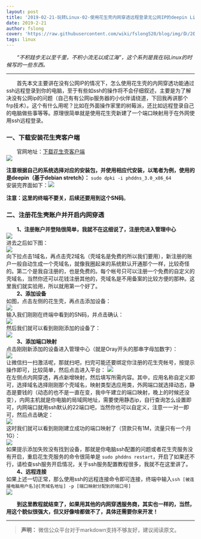 ```yaml
---
layout: post
title: '2019-02-21-玩转Linux-02-使用花生壳内网穿透远程登录无公网IP的deepin Linux'
date: 2019-2-21
author: fslong
cover: 'https://raw.githubusercontent.com/wiki/fslong520/blog/img/杂/2019.02.21/使用花生壳内网穿透远程访问deepin%20Linux/深度截图_deepin-terminal_20190221134934.png'
tags: linux
---
```

  
&emsp;&emsp;*“不积跬步无以至千里，不积小流无以成江海”，这个系列是我在玩Linux的时候写的一些东西。*  
   

---
&emsp;&emsp;首先本文主要讲在没有公网IP的情况下，怎么使用花生壳的内网穿透功能通过ssh远程登录到你的电脑，至于有些如ssh的操作将不会仔细叙述，主要是为了解决没有公网ip的问题（自己有有公网ip服务器的小伙伴请绕道，下回我再讲那个frp技术）。这个有什么用呢？比如在外面操作家里的树莓派，还比如远程登录自己的电脑做些事等等。原理很简单就是使用花生壳新建了一个端口映射用于在外网使用ssh远程登录。  

### 一、下载安装花生壳客户端  
 

&emsp;&emsp;官网地址：[下载花生壳客户端]('https://hsk.oray.com/download/')   
![](https://raw.githubusercontent.com/wiki/fslong520/blog/img/杂/2019.02.21/使用花生壳内网穿透远程访问deepin%20Linux/深度截图_选择区域_20190221124132.png)

**注意根据自己的系统选择对应的安装包，并使用相应代安装，以笔者为例，使用的是deepin（基于debian stretch）：** `sudo dpki -i phddns_3.0_x86_64`  
安装完界面如下：![](https://raw.githubusercontent.com/wiki/fslong520/blog/img/杂/2019.02.21/使用花生壳内网穿透远程访问deepin%20Linux/深度截图_选择区域_20190221124356.png)  

**注意：这里的终端不要关，后续还要用到这个SN码**。       

### 二、注册花生壳账户并开启内网穿透  

&emsp;&emsp;**1、注册账户并登陆很简单，我就不在这细说了，注册完进入管理中心**    
![](https://raw.githubusercontent.com/wiki/fslong520/blog/img/杂/2019.02.21/使用花生壳内网穿透远程访问deepin%20Linux/深度截图_选择区域_20190221132344.png)     
进去之后如下图：  
![](https://raw.githubusercontent.com/wiki/fslong520/blog/img/杂/2019.02.21/使用花生壳内网穿透远程访问deepin%20Linux/深度截图_选择区域_20190221132827.png)    
向下拉点击1域名，再点击壳2域名（壳域名是免费的所以我们要用），新注册的账户一般自动生成一个壳域名，就像我圈起来的系统默认开通那个一样，比较奇怪的。第二个是我自注册的，也是免费的。每个帐号只可以注册一个免费的自定义的壳域名，当然你还可以花钱注册其他的，壳域名是不用备案的比较方便的那种。这里我们就实验用，所以就用第一个好了。  
&emsp;&emsp;**2、添加设备**  
如图，点击左侧的花生壳，再点击添加设备：  
![](https://raw.githubusercontent.com/wiki/fslong520/blog/img/杂/2019.02.21/使用花生壳内网穿透远程访问deepin%20Linux/深度截图_选择区域_20190221133308.png)  
输入我们刚刚在终端中看到的SN码，并点击确认：  
![](https://raw.githubusercontent.com/wiki/fslong520/blog/img/杂/2019.02.21/使用花生壳内网穿透远程访问deepin%20Linux/深度截图_选择区域_20190221133341.png)    
然后我们就可以看到刚刚添加的设备了：  
![](https://raw.githubusercontent.com/wiki/fslong520/blog/img/杂/2019.02.21/使用花生壳内网穿透远程访问deepin%20Linux/深度截图_选择区域_20190221133539.png)  
&emsp;&emsp;**3、添加端口映射**  
点击刚刚新添加的设备进入管理中心（就是Oray开头的那串字母加数字）：  
![](https://raw.githubusercontent.com/wiki/fslong520/blog/img/杂/2019.02.21/使用花生壳内网穿透远程访问deepin%20Linux/深度截图_选择区域_20190221133610.png)  
让微信扫一扫激活呢，那就扫吧，扫完可能还要绑定你注册的花生壳帐号，按提示操作即可，比较简单，然后点击进入平台：
![](https://raw.githubusercontent.com/wiki/fslong520/blog/img/杂/2019.02.21/使用花生壳内网穿透远程访问deepin%20Linux/深度截图_选择区域_20190221133655.png)  
在左侧点内网穿透，再点新增映射，然后填写所需内容。其中，应用名称自定义即可，选择域名选择刚刚那个壳域名，映射类型选应用类，外网端口就选择动态，静态是要钱的（动态的也不是一直在变，我中午建立的端口映射，晚上的时候还没变），内网主机就是你电脑的局域网地址，需要使用静态ip，自行查询怎么设置即可，内网端口就用ssh默认的22端口吧，当然你也可以自定义，注意一一对一即可，然后点击确定：  
![](https://raw.githubusercontent.com/wiki/fslong520/blog/img/杂/2019.02.21/使用花生壳内网穿透远程访问deepin%20Linux/深度截图_选择区域_20190221134055.png)  
这时我们就可以看到刚刚建立成功的端口映射了（贷款只有1M，流量只有一个月1G）：  
![](https://raw.githubusercontent.com/wiki/fslong520/blog/img/杂/2019.02.21/使用花生壳内网穿透远程访问deepin%20Linux/深度截图_选择区域_20190221134526.png)  
如果提示添加失败没有找到设备，那就是你电脑ssh配置的问题或者花生壳服务没有开启，重启花生壳服务的命令很简单是 `sudo phddns restart`，开启了如果还不行，请检查ssh服务开启情况，关于ssh服务配置教程很多，我就不在这里讲了。  
&emsp;&emsp;**4、远程连接**  
如果上述一切正常，那么使用ssh的远程连接命令即可连接，终端中输入`ssh [被连接电脑用户名]@[壳域名地址] -p [端口映射分配到的端口号]`  
![](https://raw.githubusercontent.com/wiki/fslong520/blog/img/杂/2019.02.21/使用花生壳内网穿透远程访问deepin%20Linux/深度截图_deepin-terminal_20190221134934.png)


&emsp;&emsp;**到这里教程就结束了，如果用其他的内网穿透服务商，其实也一样的，当然，用这个貌似很强大，但又好像啥都做不了，具体还需要你来开发！**


---   
  
> **声明：**
> 微信公众平台对于markdown支持不够友好，建议阅读原文。